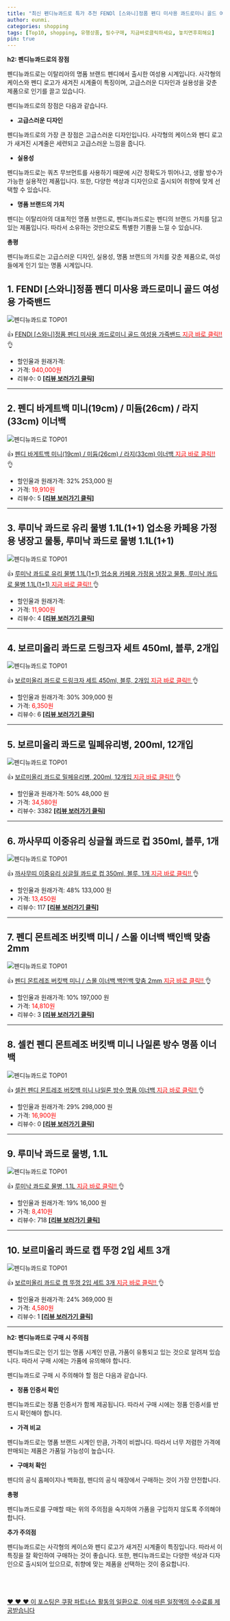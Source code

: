 ```yaml
---
title: "최신 펜디뉴콰드로 특가 추천 FENDl [스와니]정품 펜디 미사용 콰드로미니 골드 여성용 가죽밴드 비교 장점"
author: eunmi.
categories: shopping
tags: [Top10, shopping, 유행상품, 필수구매, 지금바로클릭하세요, 놓치면후회해요]
pin: true
---
```

**h2: 펜디뉴콰드로의 장점**

펜디뉴콰드로는 이탈리아의 명품 브랜드 펜디에서 출시한 여성용 시계입니다. 사각형의 케이스와 펜디 로고가 새겨진 시계줄이 특징이며, 고급스러운 디자인과 실용성을 갖춘 제품으로 인기를 끌고 있습니다.

펜디뉴콰드로의 장점은 다음과 같습니다.

* **고급스러운 디자인**

펜디뉴콰드로의 가장 큰 장점은 고급스러운 디자인입니다. 사각형의 케이스와 펜디 로고가 새겨진 시계줄은 세련되고 고급스러운 느낌을 줍니다.

* **실용성**

펜디뉴콰드로는 쿼츠 무브먼트를 사용하기 때문에 시간 정확도가 뛰어나고, 생활 방수가 가능한 실용적인 제품입니다. 또한, 다양한 색상과 디자인으로 출시되어 취향에 맞게 선택할 수 있습니다.

* **명품 브랜드의 가치**

펜디는 이탈리아의 대표적인 명품 브랜드로, 펜디뉴콰드로는 펜디의 브랜드 가치를 담고 있는 제품입니다. 따라서 소유하는 것만으로도 특별한 기쁨을 느낄 수 있습니다.

**총평**

펜디뉴콰드로는 고급스러운 디자인, 실용성, 명품 브랜드의 가치를 갖춘 제품으로, 여성들에게 인기 있는 명품 시계입니다.

   

## 1. FENDl [스와니]정품 펜디 미사용 콰드로미니 골드 여성용 가죽밴드

![펜디뉴콰드로 TOP01](https://thumbnail9.coupangcdn.com/thumbnails/remote/230x230ex/image/vendor_inventory/516b/6fb61e2ee9e1d0981e6689335f1a8cb0311e47ca139a71b2a3f8d8caa08f.jpg)


👍 [FENDl [스와니]정품 펜디 미사용 콰드로미니 골드 여성용 가죽밴드 <font color=red> 지금 바로 클릭!! </font> ](https://link.coupang.com/re/AFFSDP?lptag=AF3617701&subid=GithubCoopas&pageKey=6970236998&traceid=V0-153&itemId=16999493435&vendorItemId=73690161833) 👌 


- 할인율과 원래가격: 
- 가격: <span style='color:red'>940,000원</span>
- 리뷰수: 0  [**[리뷰 보러가기 클릭]**](https://link.coupang.com/re/AFFSDP?lptag=AF3617701&subid=GithubCoopas&pageKey=6970236998&traceid=V0-153&itemId=16999493435&vendorItemId=73690161833)

---


   

## 2. 펜디 바게트백 미니(19cm) / 미듐(26cm) / 라지(33cm) 이너백

![펜디뉴콰드로 TOP01](https://thumbnail10.coupangcdn.com/thumbnails/remote/230x230ex/image/vendor_inventory/f398/69e95ba200c24ef756e846104ac117a049ea67c317c009af41468d138b4a.jpeg)


👍 [펜디 바게트백 미니(19cm) / 미듐(26cm) / 라지(33cm) 이너백 <font color=red> 지금 바로 클릭!! </font> ](https://link.coupang.com/re/AFFSDP?lptag=AF3617701&subid=GithubCoopas&pageKey=6854248492&traceid=V0-153&itemId=16339852102&vendorItemId=84423138581) 👌 


- 할인율과 원래가격: 32%  253,000   원
- 가격: <span style='color:red'>19,910원</span>
- 리뷰수: 5  [**[리뷰 보러가기 클릭]**](https://link.coupang.com/re/AFFSDP?lptag=AF3617701&subid=GithubCoopas&pageKey=6854248492&traceid=V0-153&itemId=16339852102&vendorItemId=84423138581)

---


   

## 3. 루미낙 콰드로 유리 물병 1.1L(1+1) 업소용 카페용 가정용 냉장고 물통, 루미낙 콰드로 물병 1.1L(1+1)

![펜디뉴콰드로 TOP01](https://thumbnail6.coupangcdn.com/thumbnails/remote/230x230ex/image/vendor_inventory/ca96/e95055f395a3a259e302e458c3be3ced35a16d0c013a37f3f71b84b3bb6a.jpg)


👍 [루미낙 콰드로 유리 물병 1.1L(1+1) 업소용 카페용 가정용 냉장고 물통, 루미낙 콰드로 물병 1.1L(1+1) <font color=red> 지금 바로 클릭!! </font> ](https://link.coupang.com/re/AFFSDP?lptag=AF3617701&subid=GithubCoopas&pageKey=6120002850&traceid=V0-153&itemId=11594334331&vendorItemId=78869145773) 👌 


- 할인율과 원래가격: 
- 가격: <span style='color:red'>11,900원</span>
- 리뷰수: 4  [**[리뷰 보러가기 클릭]**](https://link.coupang.com/re/AFFSDP?lptag=AF3617701&subid=GithubCoopas&pageKey=6120002850&traceid=V0-153&itemId=11594334331&vendorItemId=78869145773)

---


   

## 4. 보르미올리 콰드로 드링크자 세트 450ml, 블루, 2개입

![펜디뉴콰드로 TOP01](https://thumbnail7.coupangcdn.com/thumbnails/remote/230x230ex/image/product/image/vendoritem/2016/05/23/3014302571/1a224cf9-9ad4-44e9-a2fe-d1ae851ce2dd.jpg)


👍 [보르미올리 콰드로 드링크자 세트 450ml, 블루, 2개입 <font color=red> 지금 바로 클릭!! </font> ](https://link.coupang.com/re/AFFSDP?lptag=AF3617701&subid=GithubCoopas&pageKey=10476821&traceid=V0-153&itemId=45602181&vendorItemId=3014302571) 👌 


- 할인율과 원래가격: 30%  309,000   원
- 가격: <span style='color:red'>6,350원</span>
- 리뷰수: 6  [**[리뷰 보러가기 클릭]**](https://link.coupang.com/re/AFFSDP?lptag=AF3617701&subid=GithubCoopas&pageKey=10476821&traceid=V0-153&itemId=45602181&vendorItemId=3014302571)

---


   

## 5. 보르미올리 콰드로 밀페유리병, 200ml, 12개입

![펜디뉴콰드로 TOP01](https://thumbnail6.coupangcdn.com/thumbnails/remote/230x230ex/image/vendor_inventory/ae7b/122ae8dacd4932516fcc8f668199435a277a69703a481fbab6f2ef1f1225.jpg)


👍 [보르미올리 콰드로 밀페유리병, 200ml, 12개입 <font color=red> 지금 바로 클릭!! </font> ](https://link.coupang.com/re/AFFSDP?lptag=AF3617701&subid=GithubCoopas&pageKey=1923606&traceid=V0-153&itemId=43928732&vendorItemId=79972408898) 👌 


- 할인율과 원래가격: 50%  48,000   원
- 가격: <span style='color:red'>34,580원</span>
- 리뷰수: 3382  [**[리뷰 보러가기 클릭]**](https://link.coupang.com/re/AFFSDP?lptag=AF3617701&subid=GithubCoopas&pageKey=1923606&traceid=V0-153&itemId=43928732&vendorItemId=79972408898)

---


   

## 6. 까사무띠 이중유리 싱글월 콰드로 컵 350ml, 블루, 1개

![펜디뉴콰드로 TOP01](https://thumbnail6.coupangcdn.com/thumbnails/remote/230x230ex/image/rs_quotation_api/suosrcvd/e7854f459c344a2caf02ec2e0a9dadb2.jpg)


👍 [까사무띠 이중유리 싱글월 콰드로 컵 350ml, 블루, 1개 <font color=red> 지금 바로 클릭!! </font> ](https://link.coupang.com/re/AFFSDP?lptag=AF3617701&subid=GithubCoopas&pageKey=6615058575&traceid=V0-153&itemId=15016279178&vendorItemId=82239020396) 👌 


- 할인율과 원래가격: 48%  133,000   원
- 가격: <span style='color:red'>13,450원</span>
- 리뷰수: 117  [**[리뷰 보러가기 클릭]**](https://link.coupang.com/re/AFFSDP?lptag=AF3617701&subid=GithubCoopas&pageKey=6615058575&traceid=V0-153&itemId=15016279178&vendorItemId=82239020396)

---


   

## 7. 펜디 몬트레조 버킷백 미니 / 스몰 이너백 백인백 맞춤 2mm

![펜디뉴콰드로 TOP01](https://thumbnail9.coupangcdn.com/thumbnails/remote/230x230ex/image/vendor_inventory/a994/4b7a9a13d88591bad79926029936a3a792d0ee834df01f9806e30e8572a4.jpeg)


👍 [펜디 몬트레조 버킷백 미니 / 스몰 이너백 백인백 맞춤 2mm <font color=red> 지금 바로 클릭!! </font> ](https://link.coupang.com/re/AFFSDP?lptag=AF3617701&subid=GithubCoopas&pageKey=6584164720&traceid=V0-153&itemId=14828906945&vendorItemId=82068305447) 👌 


- 할인율과 원래가격: 10%  197,000   원
- 가격: <span style='color:red'>14,810원</span>
- 리뷰수: 3  [**[리뷰 보러가기 클릭]**](https://link.coupang.com/re/AFFSDP?lptag=AF3617701&subid=GithubCoopas&pageKey=6584164720&traceid=V0-153&itemId=14828906945&vendorItemId=82068305447)

---


   

## 8. 셀컨 펜디 몬트레조 버킷백 미니 나일론 방수 명품 이너백

![펜디뉴콰드로 TOP01](https://thumbnail6.coupangcdn.com/thumbnails/remote/230x230ex/image/vendor_inventory/3b81/595e98f7665a89b4bd44a7076ce94fb827a0eb0f37e199f5976185c708aa.jpg)


👍 [셀컨 펜디 몬트레조 버킷백 미니 나일론 방수 명품 이너백 <font color=red> 지금 바로 클릭!! </font> ](https://link.coupang.com/re/AFFSDP?lptag=AF3617701&subid=GithubCoopas&pageKey=6827894133&traceid=V0-153&itemId=16200900823&vendorItemId=83395542615) 👌 


- 할인율과 원래가격: 29%  298,000   원
- 가격: <span style='color:red'>16,900원</span>
- 리뷰수: 0  [**[리뷰 보러가기 클릭]**](https://link.coupang.com/re/AFFSDP?lptag=AF3617701&subid=GithubCoopas&pageKey=6827894133&traceid=V0-153&itemId=16200900823&vendorItemId=83395542615)

---


   

## 9. 루미낙 콰드로 물병, 1.1L

![펜디뉴콰드로 TOP01](https://thumbnail9.coupangcdn.com/thumbnails/remote/230x230ex/image/vendor_inventory/1952/c97726c57b4c93584bd1de3d2096610774579d099ebba8fae2bae224eda9.jpg)


👍 [루미낙 콰드로 물병, 1.1L <font color=red> 지금 바로 클릭!! </font> ](https://link.coupang.com/re/AFFSDP?lptag=AF3617701&subid=GithubCoopas&pageKey=6871140&traceid=V0-153&itemId=30386369&vendorItemId=87020300897) 👌 


- 할인율과 원래가격: 19%  16,000   원
- 가격: <span style='color:red'>8,410원</span>
- 리뷰수: 718  [**[리뷰 보러가기 클릭]**](https://link.coupang.com/re/AFFSDP?lptag=AF3617701&subid=GithubCoopas&pageKey=6871140&traceid=V0-153&itemId=30386369&vendorItemId=87020300897)

---


   

## 10. 보르미올리 콰드로 캡 뚜껑 2입 세트 3개

![펜디뉴콰드로 TOP01](https://thumbnail10.coupangcdn.com/thumbnails/remote/230x230ex/image/vendor_inventory/2a63/3eb3c630f4cb317e70d39efe02306e13adde79fc71365a6d5fdb7ed3977a.jpg)


👍 [보르미올리 콰드로 캡 뚜껑 2입 세트 3개 <font color=red> 지금 바로 클릭!! </font> ](https://link.coupang.com/re/AFFSDP?lptag=AF3617701&subid=GithubCoopas&pageKey=2946392&traceid=V0-153&itemId=13773862&vendorItemId=79449906490) 👌 


- 할인율과 원래가격: 24%  369,000   원
- 가격: <span style='color:red'>4,580원</span>
- 리뷰수: 1  [**[리뷰 보러가기 클릭]**](https://link.coupang.com/re/AFFSDP?lptag=AF3617701&subid=GithubCoopas&pageKey=2946392&traceid=V0-153&itemId=13773862&vendorItemId=79449906490)

---
**h2: 펜디뉴콰드로 구매 시 주의점**

펜디뉴콰드로는 인기 있는 명품 시계인 만큼, 가품이 유통되고 있는 것으로 알려져 있습니다. 따라서 구매 시에는 가품에 유의해야 합니다.

펜디뉴콰드로 구매 시 주의해야 할 점은 다음과 같습니다.

* **정품 인증서 확인**

펜디뉴콰드로는 정품 인증서가 함께 제공됩니다. 따라서 구매 시에는 정품 인증서를 반드시 확인해야 합니다.

* **가격 비교**

펜디뉴콰드로는 명품 브랜드 시계인 만큼, 가격이 비쌉니다. 따라서 너무 저렴한 가격에 판매되는 제품은 가품일 가능성이 높습니다.

* **구매처 확인**

펜디의 공식 홈페이지나 백화점, 펜디의 공식 매장에서 구매하는 것이 가장 안전합니다.

**총평**

펜디뉴콰드로를 구매할 때는 위의 주의점을 숙지하여 가품을 구입하지 않도록 주의해야 합니다.

**추가 주의점**

펜디뉴콰드로는 사각형의 케이스와 펜디 로고가 새겨진 시계줄이 특징입니다. 따라서 이 특징을 잘 확인하여 구매하는 것이 좋습니다. 또한, 펜디뉴콰드로는 다양한 색상과 디자인으로 출시되어 있으므로, 취향에 맞는 제품을 선택하는 것이 중요합니다.<br><br><br><br><br> [ ❤ ❤ ❤ 이 포스팅은 쿠팡 파트너스 활동의 일환으로, 이에 따른 일정액의 수수료를 제공받습니다](https://link.coupang.com/a/bcEFyh)